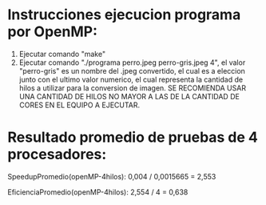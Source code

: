 # Instrucciones ejecucion programa por OpenMP:

1) Ejecutar comando "make"
2) Ejecutar comando "./programa perro.jpeg perro-gris.jpeg 4", el valor "perro-gris" es un nombre del .jpeg convertido, el cual es a eleccion junto con el ultimo valor numerico, el cual representa la cantidad de hilos a utilizar para la conversion de imagen. SE RECOMIENDA USAR UNA CANTIDAD DE HILOS NO MAYOR A LAS DE LA CANTIDAD DE CORES EN EL EQUIPO A EJECUTAR. 

# Resultado promedio de pruebas de 4 procesadores:

SpeedupPromedio(openMP-4hilos): 0,004 / 0,0015665 = 2,553


EficienciaPromedio(openMP-4hilos): 2,554 / 4 = 0,638

